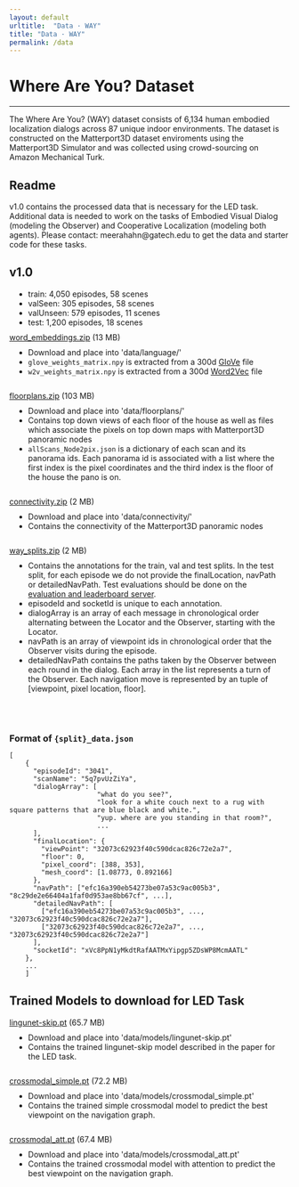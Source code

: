 ```yaml
---
layout: default
urltitle:  "Data · WAY"
title: "Data · WAY"
permalink: /data
---
```


<div class="row" style="margin-top:30px;">
  <div class="col-xs-12">
    <h1>Where Are You? Dataset</h1>
  </div>
</div>

<hr>
<div class="row">
  <div class="col-xs-12">
    <p>
      The Where Are You? (WAY) dataset consists of 6,134 human embodied localization dialogs across 87 unique indoor environments. The dataset is constructed on the Matterport3D dataset enviroments using the Matterport3D Simulator and was collected using crowd-sourcing on Amazon Mechanical Turk.
    </p>
  </div>
</div>

<div class="row">
  <div class="col-xs-12">
    <h2>Readme</h2> 
  </div>
  <div class="col-xs-12">
    <p>
      v1.0 contains the processed data that is necessary for the LED task. Additional data is needed to work on the tasks of Embodied Visual Dialog (modeling the Observer) and Cooperative Localization (modeling both agents). Please contact: meerahahn@gatech.edu to get the data and starter code for these tasks. 
    </p>
  </div>



  <div class="col-xs-12">
    <h2>v1.0</h2>
  </div>
  <div class="col-xs-12">
    <ul style="margin:10px 10px 10px;"  class="col-xs-12">
      <li>train: 4,050 episodes, 58 scenes</li>
      <li>valSeen: 305 episodes, 58 scenes</li>
      <li>valUnseen: 579 episodes, 11 scenes</li>
      <li>test: 1,200 episodes, 18 scenes</li>
   </ul>
  </div>


  <div class="col-xs-12">
    <a
      href="https://drive.google.com/file/d/1gC6Y4jqFOFkKFLSiqkt_ZGU4MM0vYIW7/view?usp=sharing"
      onClick="ga('send', 'event', { eventCategory: 'download', eventAction: 'click', eventLabel: 'word_embedding', eventValue: 0});"
    >word_embeddings.zip</a> (13 MB)
    <ul style="margin:10px 10px 10px;"  class="col-xs-12">
      <li>Download and place into 'data/language/'</li> 
      <li><code>glove_weights_matrix.npy</code> is extracted from a 300d <a href="https://nlp.stanford.edu/projects/glove/">GloVe</a> file</li>
      <li><code>w2v_weights_matrix.npy</code> is extracted from a 300d <a href="https://github.com/RaRe-Technologies/gensim-data">Word2Vec</a> file</li>
    </ul>
    <br>
    <a
      href="https://drive.google.com/file/d/1_JHaTxty1cnZHnBKUWcNIgAPyCFx0nR7/view?usp=sharing"
      onClick="ga('send', 'event', { eventCategory: 'download', eventAction: 'click', eventLabel: 'floorplans', eventValue: 0});"
    >floorplans.zip</a> (103 MB)
    <ul style="margin:10px 10px 10px;"  class="col-xs-12">
      <li>Download and place into 'data/floorplans/'</li> 
      <li>Contains top down views of each floor of the house as well as files which associate the pixels on top down maps with Matterport3D panoramic nodes</li>
      <li><code>allScans_Node2pix.json</code> is a dictionary of each scan and its panorama ids. Each panorama id is associated with a list where the first index is the pixel coordinates and the third index is the floor of the house the pano is on. </li>
    </ul>
    <br>
    <a
      href="https://drive.google.com/file/d/1LQ__PGY1KSNjfmGK_YqZezkSwqtdYu9c/view?usp=sharing"
      onClick="ga('send', 'event', { eventCategory: 'download', eventAction: 'click', eventLabel: 'connectivity', eventValue: 0});"
    >connectivity.zip</a> (2 MB)
    <ul style="margin:10px 10px 10px;"  class="col-xs-12">
      <li>Download and place into 'data/connectivity/'</li> 
      <li>Contains the connectivity of the Matterport3D panoramic nodes</li>
    </ul>
    <br>
    <a
      href="https://drive.google.com/file/d/19env7HjYpgimenS8CJA_1iqoCi_kVDux/view?usp=sharing"
      onClick="ga('send', 'event', { eventCategory: 'download', eventAction: 'click', eventLabel: 'way_splits', eventValue: 0});"
    >way_splits.zip</a> (2 MB)
    <ul style="margin:10px 10px 10px;"  class="col-xs-12">
      <li>Contains the annotations for the train, val and test splits. In the test split, for each episode we do not provide the finalLocation, navPath or detailedNavPath. Test evaluations should be done on the <a href="https://eval.ai/web/challenges/challenge-page/1206/overview">evaluation and leaderboard server</a>.</li>
      <li>episodeId and socketId is unique to each annotation. </li>
      <li>dialogArray is an array of each message in chronological order alternating between the Locator and the Observer, starting with the Locator. </li>
      <li>navPath is an array of viewpoint ids in chronological order that the Observer visits during the episode.</li>
      <li>detailedNavPath contains the paths taken by the Observer between each round in the dialog. Each array in the list represents a turn of the Observer. Each navigation move is represented by an tuple of [viewpoint, pixel location, floor]. </li>
    </ul>
    <br>
  </div>
  <br>
</div>

<div class="row">
  <br>

  <div class="col-xs-12">
    <h3 style="margin:10px 0;">Format of <code>{split}_data.json</code></h3>
    <pre><code>[
    {
      "episodeId": "3041", 
      "scanName": "5q7pvUzZiYa", 
      "dialogArray": [
                      "what do you see?", 
                      "look for a white couch next to a rug with square patterns that are blue black and white.", 
                      "yup. where are you standing in that room?", 
                      ...
      ],  
      "finalLocation": {
        "viewPoint": "32073c62923f40c590dcac826c72e2a7", 
        "floor": 0, 
        "pixel_coord": [388, 353], 
        "mesh_coord": [1.08773, 0.892166]
      }, 
      "navPath": ["efc16a390eb54273be07a53c9ac005b3", "8c29de2e66404a1faf0d953ae8bb67cf", ...], 
      "detailedNavPath": [
        ["efc16a390eb54273be07a53c9ac005b3", ..., "32073c62923f40c590dcac826c72e2a7"], 
        ["32073c62923f40c590dcac826c72e2a7", ..., "32073c62923f40c590dcac826c72e2a7"]
      ], 
      "socketId": "xVc8PpN1yMkdtRafAATMxYipgp5ZDsWP8McmAATL"
    },
    ...
    ]</code></pre>
  </div>
</div>

<div class="row">
  <div class="col-xs-12">
    <h2>Trained Models to download for LED Task</h2> 
  </div>
  <div class="col-xs-12">
    <a
      href="https://drive.google.com/file/d/1WTHyDEpn-4wRnvGkXCm_g7bm5_gBB8oQ/view?usp=sharing"
      onClick="ga('send', 'event', { eventCategory: 'download', eventAction: 'click', eventLabel: 'base', eventValue: 0});"
    >lingunet-skip.pt</a> (65.7 MB)
    <ul style="margin:10px 10px 10px;"  class="col-xs-12">
      <li>Download and place into 'data/models/lingunet-skip.pt'</li> 
      <li>Contains the trained lingunet-skip model described in the paper for the LED task.</li>
    </ul>
    <br>
    <a
      href="https://drive.google.com/file/d/1kvUofiaMCz6g6f1BWfvSnO32aU278HUi/view?usp=sharing"
      onClick="ga('send', 'event', { eventCategory: 'download', eventAction: 'click', eventLabel: 'base', eventValue: 0});"
    >crossmodal_simple.pt</a> (72.2 MB)
    <ul style="margin:10px 10px 10px;"  class="col-xs-12">
      <li>Download and place into 'data/models/crossmodal_simple.pt'</li> 
      <li>Contains the trained simple crossmodal model to predict the best viewpoint on the navigation graph.</li>
    </ul>
    <br>
    <a
      href="https://drive.google.com/file/d/1qB-r1sybtJNH3siIoGQ4J3CToyc4BRTK/view?usp=sharing"
      onClick="ga('send', 'event', { eventCategory: 'download', eventAction: 'click', eventLabel: 'base', eventValue: 0});"
    >crossmodal_att.pt</a> (67.4 MB)
    <ul style="margin:10px 10px 10px;"  class="col-xs-12">
      <li>Download and place into 'data/models/crossmodal_att.pt'</li> 
      <li>Contains the trained crossmodal model with attention to predict the best viewpoint on the navigation graph.</li>
    </ul>
  </div>
